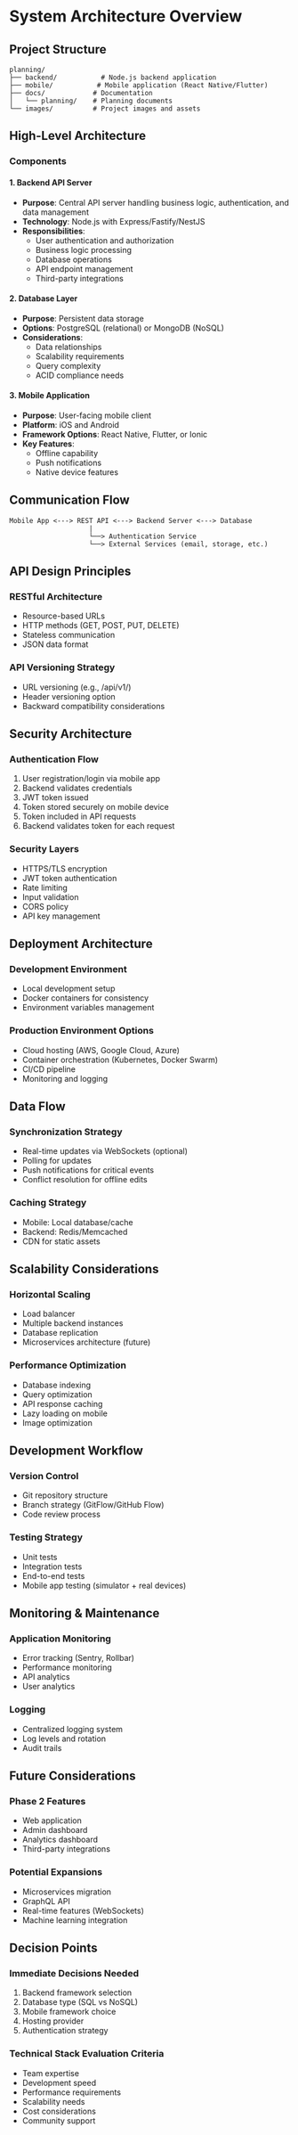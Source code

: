 # System Architecture Overview

## Project Structure
```
planning/
├── backend/           # Node.js backend application
├── mobile/           # Mobile application (React Native/Flutter)
├── docs/            # Documentation
│   └── planning/    # Planning documents
└── images/          # Project images and assets
```

## High-Level Architecture

### Components

#### 1. Backend API Server
- **Purpose**: Central API server handling business logic, authentication, and data management
- **Technology**: Node.js with Express/Fastify/NestJS
- **Responsibilities**:
  - User authentication and authorization
  - Business logic processing
  - Database operations
  - API endpoint management
  - Third-party integrations

#### 2. Database Layer
- **Purpose**: Persistent data storage
- **Options**: PostgreSQL (relational) or MongoDB (NoSQL)
- **Considerations**:
  - Data relationships
  - Scalability requirements
  - Query complexity
  - ACID compliance needs

#### 3. Mobile Application
- **Purpose**: User-facing mobile client
- **Platform**: iOS and Android
- **Framework Options**: React Native, Flutter, or Ionic
- **Key Features**:
  - Offline capability
  - Push notifications
  - Native device features

## Communication Flow

```
Mobile App <---> REST API <---> Backend Server <---> Database
                    |
                    └──> Authentication Service
                    └──> External Services (email, storage, etc.)
```

## API Design Principles

### RESTful Architecture
- Resource-based URLs
- HTTP methods (GET, POST, PUT, DELETE)
- Stateless communication
- JSON data format

### API Versioning Strategy
- URL versioning (e.g., /api/v1/)
- Header versioning option
- Backward compatibility considerations

## Security Architecture

### Authentication Flow
1. User registration/login via mobile app
2. Backend validates credentials
3. JWT token issued
4. Token stored securely on mobile device
5. Token included in API requests
6. Backend validates token for each request

### Security Layers
- HTTPS/TLS encryption
- JWT token authentication
- Rate limiting
- Input validation
- CORS policy
- API key management

## Deployment Architecture

### Development Environment
- Local development setup
- Docker containers for consistency
- Environment variables management

### Production Environment Options
- Cloud hosting (AWS, Google Cloud, Azure)
- Container orchestration (Kubernetes, Docker Swarm)
- CI/CD pipeline
- Monitoring and logging

## Data Flow

### Synchronization Strategy
- Real-time updates via WebSockets (optional)
- Polling for updates
- Push notifications for critical events
- Conflict resolution for offline edits

### Caching Strategy
- Mobile: Local database/cache
- Backend: Redis/Memcached
- CDN for static assets

## Scalability Considerations

### Horizontal Scaling
- Load balancer
- Multiple backend instances
- Database replication
- Microservices architecture (future)

### Performance Optimization
- Database indexing
- Query optimization
- API response caching
- Lazy loading on mobile
- Image optimization

## Development Workflow

### Version Control
- Git repository structure
- Branch strategy (GitFlow/GitHub Flow)
- Code review process

### Testing Strategy
- Unit tests
- Integration tests
- End-to-end tests
- Mobile app testing (simulator + real devices)

## Monitoring & Maintenance

### Application Monitoring
- Error tracking (Sentry, Rollbar)
- Performance monitoring
- API analytics
- User analytics

### Logging
- Centralized logging system
- Log levels and rotation
- Audit trails

## Future Considerations

### Phase 2 Features
- Web application
- Admin dashboard
- Analytics dashboard
- Third-party integrations

### Potential Expansions
- Microservices migration
- GraphQL API
- Real-time features (WebSockets)
- Machine learning integration

## Decision Points

### Immediate Decisions Needed
1. Backend framework selection
2. Database type (SQL vs NoSQL)
3. Mobile framework choice
4. Hosting provider
5. Authentication strategy

### Technical Stack Evaluation Criteria
- Team expertise
- Development speed
- Performance requirements
- Scalability needs
- Cost considerations
- Community support